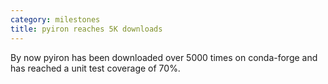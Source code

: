 ```yaml
---
category: milestones
title: pyiron reaches 5K downloads
---
```

By now pyiron has been downloaded over 5000 times on conda-forge and has reached a unit test coverage of 70%.